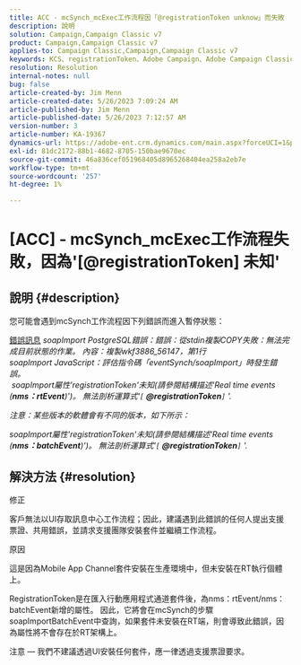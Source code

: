 ```yaml
---
title: ACC - mcSynch_mcExec工作流程因「@registrationToken unknow」而失敗
description: 說明
solution: Campaign,Campaign Classic v7
product: Campaign,Campaign Classic v7
applies-to: Campaign Classic,Campaign,Campaign Classic v7
keywords: KCS、registrationToken、Adobe Campaign、Adobe Campaign Classic、ACC、mcSynch_mcExec工作流程失敗、疑難排解
resolution: Resolution
internal-notes: null
bug: false
article-created-by: Jim Menn
article-created-date: 5/26/2023 7:09:24 AM
article-published-by: Jim Menn
article-published-date: 5/26/2023 7:12:57 AM
version-number: 3
article-number: KA-19367
dynamics-url: https://adobe-ent.crm.dynamics.com/main.aspx?forceUCI=1&pagetype=entityrecord&etn=knowledgearticle&id=522be33a-94fb-ed11-8849-6045bd006e5a
exl-id: 81dc2172-88b1-4682-8705-150bae9670ec
source-git-commit: 46a836cef051968405d8965268404ea258a2eb7e
workflow-type: tm+mt
source-wordcount: '257'
ht-degree: 1%

---
```


# [ACC] - mcSynch_mcExec工作流程失敗，因為&#39;[@registrationToken] 未知&#39;

## 說明 {#description}


您可能會遇到mcSynch工作流程因下列錯誤而進入暫停狀態：


<u>錯誤訊息</u>
*soapImport PostgreSQL錯誤：錯誤：從stdin複製COPY失敗：無法完成目前狀態的作業。 內容：複製wkf3886_56147，第1行
<br>soapImport JavaScript：評估指令碼「eventSynch/soapImport」時發生錯誤。
<br> soapImport屬性&#39;registrationToken&#39;未知(請參閱結構描述&#39;Real time events (<b>nms：rtEvent</b>)&#39;)。 無法剖析運算式&#39;`[` <b>@registrationToken</b>`]` &#39;.*

*注意：某些版本的軟體會有不同的版本，如下所示：*

*soapImport屬性&#39;registrationToken&#39;未知(請參閱結構描述&#39;Real time events (<b>nms：batchEvent</b>)&#39;)。 無法剖析運算式&#39;`[` <b>@registrationToken</b>`]` &#39;.*


## 解決方法 {#resolution}


修正

客戶無法以UI存取訊息中心工作流程；因此，建議遇到此錯誤的任何人提出支援票證、共用錯誤，並請求支援團隊安裝套件並繼續工作流程。



原因

這是因為Mobile App Channel套件安裝在生產環境中，但未安裝在RT執行個體上。

RegistrationToken是在匯入行動應用程式通道套件後，為nms：rtEvent/nms：batchEvent新增的屬性。 因此，它將會在mcSynch的步驟soapImportBatchEvent中查詢，如果套件未安裝在RT端，則會導致此錯誤，因為屬性將不會存在於RT架構上。



注意 — 我們不建議透過UI安裝任何套件，應一律透過支援票證要求。
